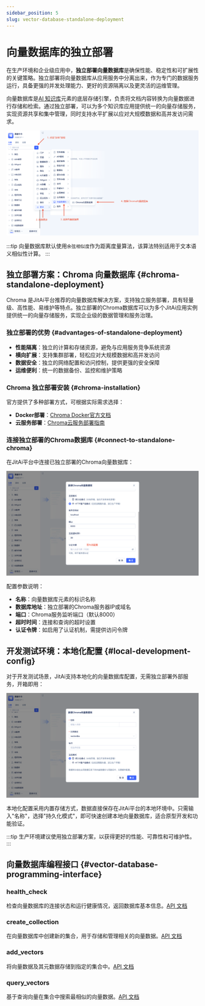 ```yaml
---
sidebar_position: 5
slug: vector-database-standalone-deployment
---
```


# 向量数据库的独立部署

在生产环境和企业级应用中，**独立部署向量数据库**是确保性能、稳定性和可扩展性的关键策略。独立部署将向量数据库从应用服务中分离出来，作为专门的数据服务运行，具备更强的并发处理能力、更好的资源隔离以及更灵活的运维管理。

向量数据库是[AI 知识库](./create-knowledge-elements)元素的底层存储引擎，负责将文档内容转换为向量数据进行存储和检索。通过独立部署，可以为多个知识库应用提供统一的向量存储服务，实现资源共享和集中管理，同时支持水平扩展以应对大规模数据和高并发访问需求。

![向量数据库创建](./img/vector-database-creation.png)

:::tip
向量数据库默认使用`余弦相似度`作为距离度量算法，该算法特别适用于文本语义相似性计算。
:::

## 独立部署方案：Chroma 向量数据库 {#chroma-standalone-deployment}

Chroma 是JitAi平台推荐的向量数据库解决方案，支持独立服务部署，具有轻量级、高性能、易维护等特点。独立部署的Chroma数据库可以为多个JitAi应用实例提供统一的向量存储服务，实现企业级的数据管理和服务治理。

### 独立部署的优势 {#advantages-of-standalone-deployment}

- **性能隔离**：独立的计算和存储资源，避免与应用服务竞争系统资源
- **横向扩展**：支持集群部署，轻松应对大规模数据和高并发访问
- **数据安全**：独立的网络配置和访问控制，提供更强的安全保障
- **运维便利**：统一的数据备份、监控和维护策略

### Chroma 独立部署安装 {#chroma-installation}

官方提供了多种部署方式，可根据实际需求选择：

- **Docker部署**：[Chroma Docker官方文档](https://docs.trychroma.com/deployment/docker)
- **云服务部署**：[Chroma云服务部署指南](https://docs.trychroma.com/deployment/aws)

### 连接独立部署的Chroma数据库 {#connect-to-standalone-chroma}

在JitAi平台中连接已独立部署的Chroma向量数据库：

![远程](./img/remote.png)

配置参数说明：
- **名称**：向量数据库元素的标识名称
- **数据库地址**：独立部署的Chroma服务器IP或域名
- **端口**：Chroma服务监听端口（默认8000）
- **超时时间**：连接和查询的超时设置
- **认证令牌**：如启用了认证机制，需提供访问令牌

## 开发测试环境：本地化配置 {#local-development-config}

对于开发测试场景，JitAi支持本地化的向量数据库配置，无需独立部署外部服务，开箱即用：

![本地化](./img/localization.png)

本地化配置采用内置存储方式，数据直接保存在JitAi平台的本地环境中。只需输入"名称"，选择"持久化模式"，即可快速创建本地向量数据库，适合原型开发和功能验证。

:::tip
生产环境建议使用独立部署方案，以获得更好的性能、可靠性和可维护性。
:::

## 向量数据库编程接口 {#vector-database-programming-interface}
### health_check
检查向量数据库的连接状态和运行健康情况，返回数据库基本信息。[API 文档](../../reference/framework/JitAi/vector-database#health_check)

### create_collection
在向量数据库中创建新的集合，用于存储和管理相关的向量数据。[API 文档](../../reference/framework/JitAi/vector-database#create_collection)

### add_vectors
将向量数据及其元数据存储到指定的集合中。[API 文档](../../reference/framework/JitAi/vector-database#add_vectors)

### query_vectors
基于查询向量在集合中搜索最相似的向量数据。[API 文档](../../reference/framework/JitAi/vector-database#query_vectors)
